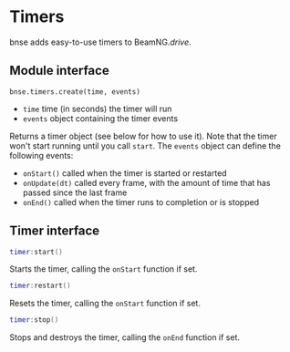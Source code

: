 # Timers

bnse adds easy-to-use timers to BeamNG.*drive*.

## Module interface

```
bnse.timers.create(time, events)
```

- `time` time (in seconds) the timer will run
- `events` object containing the timer events

Returns a timer object (see below for how to use it). Note that the timer won't start running until you call `start`. The `events` object can define the following events:

- `onStart()` called when the timer is started or restarted
- `onUpdate(dt)` called every frame, with the amount of time that has passed since the last frame
- `onEnd()` called when the timer runs to completion or is stopped

## Timer interface

```lua
timer:start()
```

Starts the timer, calling the `onStart` function if set.

```lua
timer:restart()
```

Resets the timer, calling the `onStart` function if set.

```lua
timer:stop()
```

Stops and destroys the timer, calling the `onEnd` function if set.
